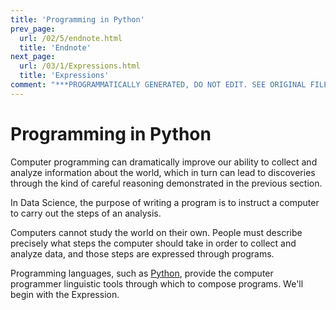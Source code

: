 ```yaml
---
title: 'Programming in Python'
prev_page:
  url: /02/5/endnote.html
  title: 'Endnote'
next_page:
  url: /03/1/Expressions.html
  title: 'Expressions'
comment: "***PROGRAMMATICALLY GENERATED, DO NOT EDIT. SEE ORIGINAL FILES IN /content***"
---
```

Programming in Python
====================

Computer programming can dramatically improve our ability to collect and analyze information
about the world, which in turn can lead to discoveries through the kind of careful
reasoning demonstrated in the previous section.

In Data Science, the purpose of writing a program is to instruct a computer to carry
out the steps of an analysis.

Computers cannot study the world on their own. People must describe precisely what
steps the computer should take in order to collect and analyze data, and those steps
are expressed through programs.

Programming languages, such as <a href="https://www.python.org/" target="_blank" rel="noopener">Python</a>,
provide the computer programmer linguistic tools through which to compose programs.
We'll begin with the Expression.